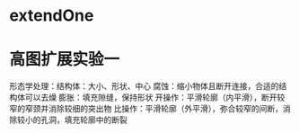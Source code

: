 # extendOne
# 高图扩展实验一 
形态学处理：结构体：大小、形状、中心
腐蚀：缩小物体且断开连接，合适的结构体可以去燥
膨胀：填充隙缝，保持形状
开操作：平滑轮廓（内平滑），断开较窄的窄颈并消除较细的突出物
比操作：平滑轮廓（外平滑），弥合较窄的间断，消除较小的孔洞，填充轮廓中的断裂
